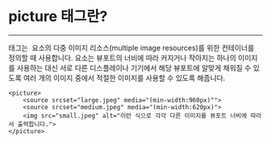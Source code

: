 # picture 태그란?
***
<picture> 태그는 <img> 요소의 다중 이미지 리소스(multiple image resources)를 위한 컨테이너를 정의할 때 사용합니다.
<picture> 요소는 뷰포트의 너비에 따라 커지거나 작아지는 하나의 이미지를 사용하는 대신 서로 다른 디스플레이나
기기에서 해당 뷰포트에 알맞게 채워질 수 있도록 여러 개의 이미지 중에서 적절한 이미지를 사용할 수 있도록 해줍니다.

```
<picture>
    <source srcset="large.jpeg" media="(min-width:960px)"">
    <source srcset="medium.jpeg" media="(min-width:620px)">
    <img src="small.jpeg" alt="이런 식으로 각각 다른 이미지를 뷰포트 너비에 따라서 출력합니다.">
</picture>
```
